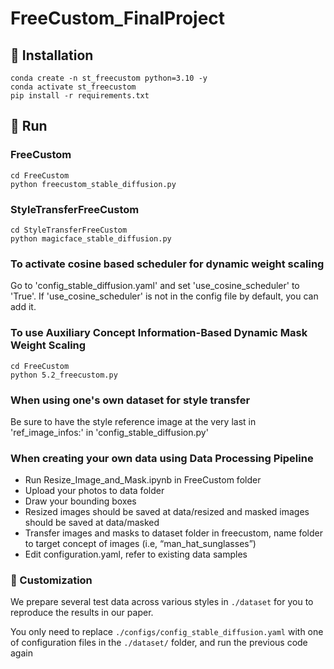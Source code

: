 # FreeCustom_FinalProject

## 🔨 Installation

```
conda create -n st_freecustom python=3.10 -y
conda activate st_freecustom
pip install -r requirements.txt
```
## 🚀 Run
### FreeCustom

```
cd FreeCustom
python freecustom_stable_diffusion.py
```

### StyleTransferFreeCustom
```
cd StyleTransferFreeCustom
python magicface_stable_diffusion.py
```

### To activate cosine based scheduler for dynamic weight scaling
Go to 'config_stable_diffusion.yaml' and set 'use_cosine_scheduler' to 'True'. If 'use_cosine_scheduler' is not in the config file by default, you can add it.

### To use Auxiliary Concept Information-Based Dynamic Mask Weight Scaling
```
cd FreeCustom
python 5.2_freecustom.py
```
### When using one's own dataset for style transfer
Be sure to have the style reference image at the very last in 'ref_image_infos:' in 'config_stable_diffusion.py'

### When creating your own data using Data Processing Pipeline
- Run Resize_Image_and_Mask.ipynb in FreeCustom folder
- Upload your photos to data folder
- Draw your bounding boxes
- Resized images should be saved at data/resized and masked images should be saved at data/masked
- Transfer images and masks to dataset folder in freecustom, name folder to target concept of images (i.e, “man_hat_sunglasses”)
- Edit configuration.yaml, refer to existing data samples

### 🌟 Customization
We prepare several test data across various styles in `./dataset` for you to reproduce the results in our paper. 

You only need to replace `./configs/config_stable_diffusion.yaml` with one of configuration files in the `./dataset/` folder,
and run the previous code again

